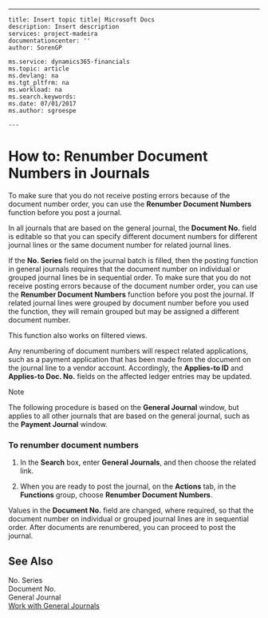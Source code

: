 ---
    title: Insert topic title| Microsoft Docs
    description: Insert description
    services: project-madeira
    documentationcenter: ''
    author: SorenGP

    ms.service: dynamics365-financials
    ms.topic: article
    ms.devlang: na
    ms.tgt_pltfrm: na
    ms.workload: na
    ms.search.keywords:
    ms.date: 07/01/2017
    ms.author: sgroespe

    ---
# How to: Renumber Document Numbers in Journals
To make sure that you do not receive posting errors because of the document number order, you can use the **Renumber Document Numbers** function before you post a journal.  
  
 In all journals that are based on the general journal, the **Document No.** field is editable so that you can specify different document numbers for different journal lines or the same document number for related journal lines.  
  
 If the **No. Series** field on the journal batch is filled, then the posting function in general journals requires that the document number on individual or grouped journal lines be in sequential order. To make sure that you do not receive posting errors because of the document number order, you can use the **Renumber Document Numbers** function before you post the journal. If related journal lines were grouped by document number before you used the function, they will remain grouped but may be assigned a different document number.  
  
 This function also works on filtered views.  
  
 Any renumbering of document numbers will respect related applications, such as a payment application that has been made from the document on the journal line to a vendor account. Accordingly, the **Applies-to ID** and **Applies-to Doc. No.** fields on the affected ledger entries may be updated.  
  
> [!NOTE]  
>  The following procedure is based on the **General Journal** window, but applies to all other journals that are based on the general journal, such as the **Payment Journal** window.  
  
### To renumber document numbers  
  
1.  In the **Search** box, enter **General Journals**, and then choose the related link.  
  
2.  When you are ready to post the journal, on the **Actions** tab, in the **Functions** group, choose **Renumber Document Numbers**.  
  
 Values in the **Document No.** field are changed, where required, so that the document number on individual or grouped journal lines are in sequential order. After documents are renumbered, you can proceed to post the journal.  
  
## See Also  
 No. Series   
 Document No.   
 General Journal   
 [Work with General Journals](../work-with-general-journals.md)